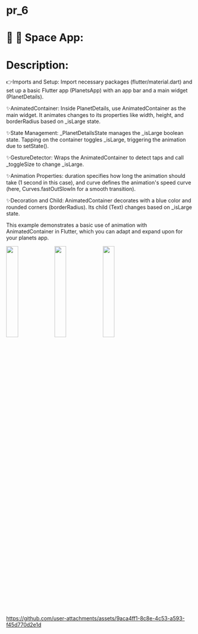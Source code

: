 # pr_6
# 🚀 🌌 Space App: 

# Description:

👉Imports and Setup: Import necessary packages (flutter/material.dart) and set up a basic Flutter app (PlanetsApp) with an app bar and a main widget (PlanetDetails).

✨AnimatedContainer: Inside PlanetDetails, use AnimatedContainer as the main widget. It animates changes to its properties like width, height, and borderRadius based on _isLarge state.

✨State Management: _PlanetDetailsState manages the _isLarge boolean state. Tapping on the container toggles _isLarge, triggering the animation due to setState().

✨GestureDetector: Wraps the AnimatedContainer to detect taps and call _toggleSize to change _isLarge.

✨Animation Properties: duration specifies how long the animation should take (1 second in this case), and curve defines the animation's speed curve (here, Curves.fastOutSlowIn for a smooth transition).

✨Decoration and Child: AnimatedContainer decorates with a blue color and rounded corners (borderRadius). Its child (Text) changes based on _isLarge state.

This example demonstrates a basic use of animation with AnimatedContainer in Flutter, which you can adapt and expand upon for your planets app.

<img src="https://github.com/user-attachments/assets/0cdbd189-7cc9-42df-ab98-d96f441e1896" height =25% width=25%>
<img src="https://github.com/user-attachments/assets/7ab592ac-b034-4ba2-879a-49dc7fb67f1b" height =25% width=25%>
<img src="https://github.com/user-attachments/assets/0351fff2-99ef-4012-941b-866f80dc4856" height =25%  width=25%>



https://github.com/user-attachments/assets/9aca4ff1-8c8e-4c53-a593-f45d770d2e1d



